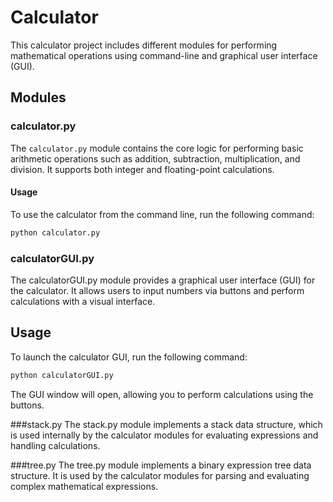 # Calculator

This calculator project includes different modules for performing mathematical operations using command-line and graphical user interface (GUI).

## Modules

### calculator.py

The `calculator.py` module contains the core logic for performing basic arithmetic operations such as addition, subtraction, multiplication, and division. It supports both integer and floating-point calculations.

#### Usage

To use the calculator from the command line, run the following command:

```bash
python calculator.py
```

### calculatorGUI.py
The calculatorGUI.py module provides a graphical user interface (GUI) for the calculator. It allows users to input numbers via buttons and perform calculations with a visual interface.

## Usage
To launch the calculator GUI, run the following command:

```bash
python calculatorGUI.py
```
The GUI window will open, allowing you to perform calculations using the buttons.

###stack.py
The stack.py module implements a stack data structure, which is used internally by the calculator modules for evaluating expressions and handling calculations.

###tree.py
The tree.py module implements a binary expression tree data structure. It is used by the calculator modules for parsing and evaluating complex mathematical expressions.
